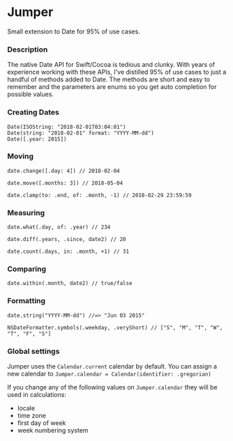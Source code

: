 # Jumper

Small extension to Date for 95% of use cases.

### Description

The native Date API for Swift/Cocoa is tedious and clunky. With years of
experience working with these APIs, I've distilled 95% of use cases to just a
handful of methods added to Date. The methods are short and easy to remember
and the parameters are enums so you get auto completion for possible values.

### Creating Dates

    Date(ISOString: "2018-02-01T03:04:01")
    Date(string: "2018-02-01" format: "YYYY-MM-dd")
    Date([.year: 2015])

### Moving

    date.change([.day: 4]) // 2018-02-04

    date.move([.months: 3]) // 2018-05-04

    date.clamp(to: .end, of: .month, -1) // 2018-02-29 23:59:59

### Measuring

    date.what(.day, of: .year) // 234

    date.diff(.years, .since, date2) // 20

    date.count(.days, in: .month, +1) // 31

### Comparing

    date.within(.month, date2) // true/false

### Formatting

    date.string("YYYY-MM-dd") //=> "Jun 03 2015"

    NSDateFormatter.symbols(.weekday, .veryShort) // ["S", "M", "T", "W", "T", "F", "S"]

### Global settings

Jumper uses the `Calendar.current` calendar by default. You can assign a new
calendar to `Jumper.calendar = Calendar(identifier: .gregorian)`


If you change any of the following values on `Jumper.calendar` they will be used
in calculations:

- locale
- time zone
- first day of week
- week numbering system